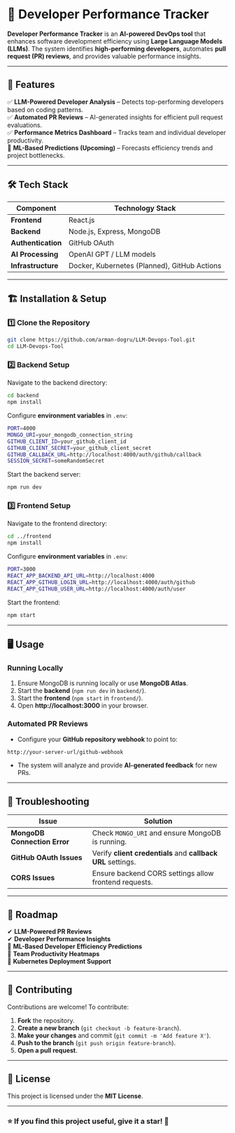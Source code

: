 # 🚀 Developer Performance Tracker

**Developer Performance Tracker** is an **AI-powered DevOps tool** that enhances software development efficiency using **Large Language Models (LLMs)**. The system identifies **high-performing developers**, automates **pull request (PR) reviews**, and provides valuable performance insights.

---

## 📌 Features

✅ **LLM-Powered Developer Analysis** – Detects top-performing developers based on coding patterns.  
✅ **Automated PR Reviews** – AI-generated insights for efficient pull request evaluations.  
✅ **Performance Metrics Dashboard** – Tracks team and individual developer productivity.  
🔄 **ML-Based Predictions (Upcoming)** – Forecasts efficiency trends and project bottlenecks.  

---

## 🛠 Tech Stack

| Component     | Technology Stack |
|--------------|----------------|
| **Frontend** | React.js |
| **Backend** | Node.js, Express, MongoDB |
| **Authentication** | GitHub OAuth |
| **AI Processing** | OpenAI GPT / LLM models |
| **Infrastructure** | Docker, Kubernetes (Planned), GitHub Actions |

---

## 🏗 Installation & Setup

### **1️⃣ Clone the Repository**
```sh
git clone https://github.com/arman-dogru/LLM-Devops-Tool.git
cd LLM-Devops-Tool
```

### **2️⃣ Backend Setup**
Navigate to the backend directory:
```sh
cd backend
npm install
```
Configure **environment variables** in `.env`:
```sh
PORT=4000
MONGO_URI=your_mongodb_connection_string
GITHUB_CLIENT_ID=your_github_client_id
GITHUB_CLIENT_SECRET=your_github_client_secret
GITHUB_CALLBACK_URL=http://localhost:4000/auth/github/callback
SESSION_SECRET=someRandomSecret
```
Start the backend server:
```sh
npm run dev
```

### **3️⃣ Frontend Setup**
Navigate to the frontend directory:
```sh
cd ../frontend
npm install
```
Configure **environment variables** in `.env`:
```sh
PORT=3000
REACT_APP_BACKEND_API_URL=http://localhost:4000
REACT_APP_GITHUB_LOGIN_URL=http://localhost:4000/auth/github
REACT_APP_GITHUB_USER_URL=http://localhost:4000/auth/user
```
Start the frontend:
```sh
npm start
```

---

## 🖥 Usage

### **Running Locally**
1. Ensure MongoDB is running locally or use **MongoDB Atlas**.
2. Start the **backend** (`npm run dev` in `backend/`).
3. Start the **frontend** (`npm start` in `frontend/`).
4. Open **http://localhost:3000** in your browser.

### **Automated PR Reviews**
- Configure your **GitHub repository webhook** to point to:
```sh
http://your-server-url/github-webhook
```
- The system will analyze and provide **AI-generated feedback** for new PRs.

---

## 🔧 Troubleshooting

| Issue | Solution |
|-------|----------|
| **MongoDB Connection Error** | Check `MONGO_URI` and ensure MongoDB is running. |
| **GitHub OAuth Issues** | Verify **client credentials** and **callback URL** settings. |
| **CORS Issues** | Ensure backend CORS settings allow frontend requests. |

---

## 📅 Roadmap

✔ **LLM-Powered PR Reviews**  
✔ **Developer Performance Insights**  
🔄 **ML-Based Developer Efficiency Predictions**  
🔄 **Team Productivity Heatmaps**  
🔄 **Kubernetes Deployment Support**  

---

## 🤝 Contributing

Contributions are welcome! To contribute:

1. **Fork** the repository.
2. **Create a new branch** (`git checkout -b feature-branch`).
3. **Make your changes** and commit (`git commit -m 'Add feature X'`).
4. **Push to the branch** (`git push origin feature-branch`).
5. **Open a pull request**.

---

## 📜 License

This project is licensed under the **MIT License**.

---

### ⭐ **If you find this project useful, give it a star! 🌟**

